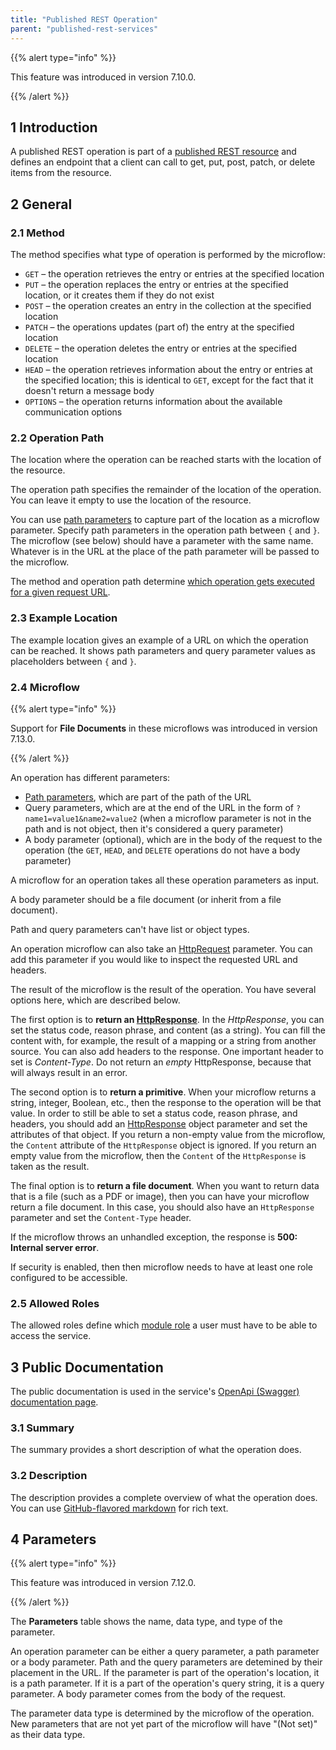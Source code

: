 ```yaml
---
title: "Published REST Operation"
parent: "published-rest-services"
---
```


{{% alert type="info" %}}

This feature was introduced in version 7.10.0.

{{% /alert %}}

## 1 Introduction

A published REST operation is part of a [published REST resource](published-rest-resource) and defines an endpoint that a client can call to get, put, post, patch, or delete items from the resource.

## 2 General

### 2.1 Method

The method specifies what type of operation is performed by the microflow:

* `GET` – the operation retrieves the entry or entries at the specified location
* `PUT` – the operation replaces the entry or entries at the specified location, or it creates them if they do not exist
* `POST` – the operation creates an entry in the collection at the specified location
* `PATCH` – the operations updates (part of) the entry at the specified location
* `DELETE` – the operation deletes the entry or entries at the specified location
* `HEAD` – the operation retrieves information about the entry or entries at the specified location; this is identical to `GET`, except for the fact that it doesn't return a message body
* `OPTIONS` – the operation returns information about the available communication options

### <a name="operation-path"></a>2.2 Operation Path

The location where the operation can be reached starts with the location of the resource.

The operation path specifies the remainder of the location of the operation. You can leave it empty to use the location of the resource.

You can use [path parameters](published-rest-path-parameters) to capture part of the location as a microflow parameter. Specify path parameters in the operation path between `{` and `}`. The microflow (see below) should have a parameter with the same name. Whatever is in the URL at the place of the path parameter will be passed to the microflow.

The method and operation path determine [which operation gets executed for a given request URL](published-rest-routing).

### <a name="example-location"></a>2.3 Example Location

The example location gives an example of a URL on which the operation can be reached. It shows path parameters and query parameter values as placeholders between `{` and `}`.

### 2.4 Microflow

{{% alert type="info" %}}

Support for **File Documents** in these microflows was introduced in version 7.13.0.

{{% /alert %}}

An operation has different parameters:

 * [Path parameters](published-rest-path-parameters), which are part of the path of the URL
 * Query parameters, which are at the end of the URL in the form of `?name1=value1&name2=value2` (when a microflow parameter is not in the path and is not object, then it's considered a query parameter)
 * A body parameter (optional), which are in the body of the request to the operation (the `GET`, `HEAD`, and `DELETE` operations do not have a body parameter)

A microflow for an operation takes all these operation parameters as input.

A body parameter should be a file document (or inherit from a file document).

Path and query parameters can't have list or object types.

An operation microflow can also take an [HttpRequest](http-request-and-response-entities#http-request) parameter. You can add this parameter if you would like to inspect the requested URL and headers.

The result of the microflow is the result of the operation. You have several options here, which are described below.

The first option is to **return an [HttpResponse](http-request-and-response-entities#http-response)**. In the *HttpResponse*, you can set the status code, reason phrase, and content (as a string). You can fill the content with, for example, the result of a mapping or a string from another source. You can also add headers to the response. One important header to set is *Content-Type*. Do not return an *empty* HttpResponse, because that will always result in an error.

The second option is to **return a primitive**. When your microflow returns a string, integer, Boolean, etc., then the response to the operation will be that value. In order to still be able to set a status code, reason phrase, and headers, you should add an [HttpResponse](http-request-and-response-entities#http-response) object parameter and set the attributes of that object. If you return a non-empty value from the microflow, the `Content` attribute of the `HttpResponse` object is ignored. If you return an empty value from the microflow, then the `Content` of the `HttpResponse` is taken as the result.

The final option is to **return a file document**. When you want to return data that is a file (such as a PDF or image), then you can have your microflow return a file document. In this case, you should also have an `HttpResponse` parameter and set the `Content-Type` header.

If the microflow throws an unhandled exception, the response is **500: Internal server error**.

If security is enabled, then then microflow needs to have at least one role configured to be accessible.

### 2.5 Allowed Roles

The allowed roles define which [module role](module-role) a user must have to be able to access the service.

## 3 Public Documentation

The public documentation is used in the service's [OpenApi (Swagger) documentation page](published-rest-services#interactive-documentation).

### <a name="summary"></a>3.1 Summary

The summary provides a short description of what the operation does.

### <a name="description"></a>3.2 Description

The description provides a complete overview of what the operation does. You can use [GitHub-flavored markdown](gfm-syntax) for rich text.

## 4 Parameters

{{% alert type="info" %}}

This feature was introduced in version 7.12.0.

{{% /alert %}}

The **Parameters** table shows the name, data type, and type of the parameter.

An operation parameter can be either a query parameter, a path parameter or a body parameter. Path and the query parameters are detemined by their placement in the URL. If the parameter is part of the operation's location, it is a path parameter. If it is a part of the operation's query string, it is a query parameter. A body parameter comes from the body of the request.

The parameter data type is determined by the microflow of the operation. New parameters that are not yet part of the microflow will have "(Not set)" as their data type.
